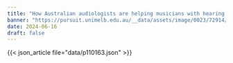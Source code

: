 ```yaml
---
title: "How Australian audiologists are helping musicians with hearing loss"
banner: "https://pursuit.unimelb.edu.au/__data/assets/image/0023/72914/varieties/375w.jpg"
date: 2024-06-16
draft: false
---
```


{{< json_article file="data/p110163.json" >}}